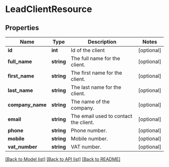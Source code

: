 # LeadClientResource

## Properties
Name | Type | Description | Notes
------------ | ------------- | ------------- | -------------
**id** | **int** | Id of the client | [optional] 
**full_name** | **string** | The full name for the client. | [optional] 
**first_name** | **string** | The first name for the client. | [optional] 
**last_name** | **string** | The last name for the client. | [optional] 
**company_name** | **string** | The name of the company. | [optional] 
**email** | **string** | The email used to contact the client. | [optional] 
**phone** | **string** | Phone number. | [optional] 
**mobile** | **string** | Mobile number. | [optional] 
**vat_number** | **string** | VAT number. | [optional] 

[[Back to Model list]](../README.md#documentation-for-models) [[Back to API list]](../README.md#documentation-for-api-endpoints) [[Back to README]](../README.md)


